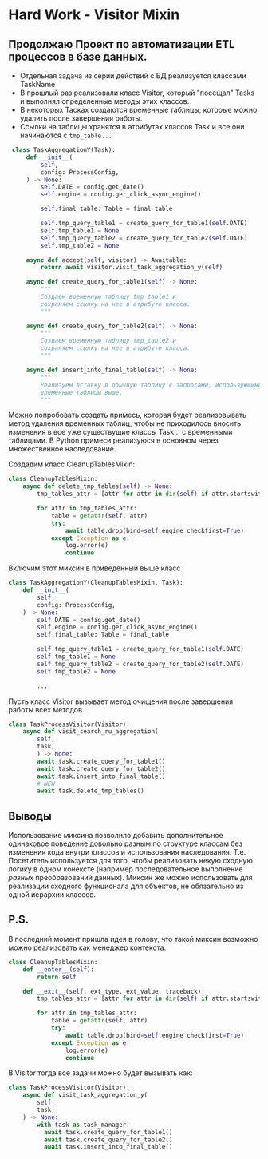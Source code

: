 # Hard Work - Visitor Mixin



## Продолжаю Проект по автоматизации ETL процессов в базе данных.

- Отдельная задача из серии действий с БД реализуется классами TaskName
- В прошлый раз реализовали класс Visitor, который "посещал" Tasks и выполнял определенные методы этих классов.
- В некоторых Тасках создаются временные таблицы, которые можно удалить после завершения работы.
- Ссылки на таблицы хранятся в атрибутах классов Task и все они начинаются с `tmp_table...`

```python
 class TaskAggregationY(Task):
     def __init__(
         self,
         config: ProcessConfig,
     ) -> None:
         self.DATE = config.get_date()
         self.engine = config.get_click_async_engine()

         self.final_table: Table = final_table

         self.tmp_query_table1 = create_query_for_table1(self.DATE)
         self.tmp_table1 = None
         self.tmp_query_table2 = create_query_for_table2(self.DATE)
         self.tmp_table2 = None

     async def accept(self, visitor) -> Awaitable:
         return await visitor.visit_task_aggregation_y(self)

     async def create_query_for_table1(self) -> None:
         """
         Создаем временную таблицу tmp_table1 и 
         сохраняем ссылку на нее в атрибуте класса.
         """

     async def create_query_for_table2(self) -> None:
         """
         Создаем временную таблицу tmp_table2 и 
         сохраняем ссылку на нее в атрибуте класса.
         """

     async def insert_into_final_table(self) -> None:
         """
         Реализуем вставку в обычную таблицу с запросами, использующими
         временные таблицы выше.
         """
```

Можно попробовать создать примесь, которая будет реализовывать метод удаления временных таблиц,
чтобы не приходилось вносить изменения в все уже существущие классы Task... с временными таблицами.
В Python примеси реализуюся в основном через множественное наследование.

Создадим класс CleanupTablesMixin:
```python
class CleanupTablesMixin:
    async def delete_tmp_tables(self) -> None:
        tmp_tables_attr = [attr for attr in dir(self) if attr.startswith("tmp_table")]

        for attr in tmp_tables_attr:
            table = getattr(self, attr)
            try:
                await table.drop(bind=self.engine checkfirst=True)
            except Exception as e:
                log.error(e)
                continue
```

Включим этот миксин в приведенный выше класс
```python
class TaskAggregationY(CleanupTablesMixin, Task):
    def __init__(
        self,
        config: ProcessConfig,
    ) -> None:
        self.DATE = config.get_date()
        self.engine = config.get_click_async_engine()
        self.final_table: Table = final_table

        self.tmp_query_table1 = create_query_for_table1(self.DATE)
        self.tmp_table1 = None
        self.tmp_query_table2 = create_query_for_table2(self.DATE)
        self.tmp_table2 = None

        ...
```


Пусть класс Visitor вызывает метод очищения после завершения работы всех методов.
```python
class TaskProcessVisitor(Visitor):
    async def visit_search_ru_aggregation(
        self,
        task,
        ) -> None:
        await task.create_query_for_table1()
        await task.create_query_for_table2()
        await task.insert_into_final_table()
        # NEW
        await task.delete_tmp_tables()
```


## Выводы

Использование миксина позволило добавить дополнительное одинаковое поведение довольно разным по структуре
классам без изменения кода внутри классов и использования наследования.
Т.е. Посетитель используется для того, чтобы реализовать некую сходную логику в одном конексте
(например последовательное выполнение _разных_ преобразований данных). Миксин же можно использовать
для реализации сходного функционала для объектов, не обязательно из одной иерархии классов.


## P.S.

В последний момент пришла идея в голову, что такой миксин возможно можно реализовать как менеджер контекста. 
```python
class CleanupTablesMixin:
    def __enter__(self):
        return self

    def __exit__(self, ext_type, ext_value, traceback):
        tmp_tables_attr = [attr for attr in dir(self) if attr.startswith("tmp_table")]

        for attr in tmp_tables_attr:
            table = getattr(self, attr)
            try:
                await table.drop(bind=self.engine checkfirst=True)
            except Exception as e:
                log.error(e)
                continue
```

В Visitor тогда все задачи можно будет вызывать как:
```python
class TaskProcessVisitor(Visitor):
    async def visit_task_aggregation_y(
        self,
        task,
    ) -> None:
        with task as task_manager:
          await task.create_query_for_table1()
          await task.create_query_for_table2()
          await task.insert_into_final_table()
```
